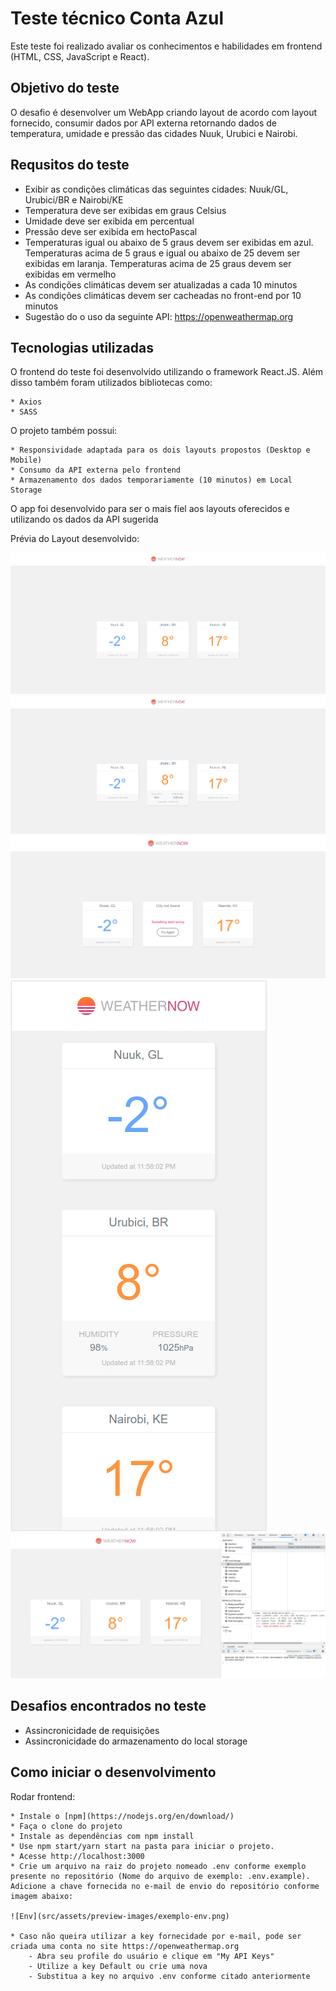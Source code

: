 # Teste técnico Conta Azul
Este teste foi realizado avaliar os conhecimentos e habilidades em frontend (HTML, CSS, JavaScript e React).

## Objetivo do teste
O desafio é desenvolver um WebApp criando layout de acordo com layout fornecido, consumir dados por API externa retornando dados de temperatura, umidade e pressão das cidades Nuuk, Urubici e Nairobi.

## Requsitos do teste

- Exibir as condições climáticas das seguintes cidades: Nuuk/GL, Urubici/BR e Nairobi/KE
- Temperatura deve ser exibidas em graus Celsius 
- Umidade deve ser exibida em percentual 
- Pressão deve ser exibida em hectoPascal 
- Temperaturas igual ou abaixo de 5 graus devem ser exibidas em azul. Temperaturas acima de 5 graus e igual ou abaixo de 25 devem ser exibidas em laranja. Temperaturas acima de 25 graus devem ser exibidas em vermelho
- As condições climáticas devem ser atualizadas a cada 10 minutos
- As condições climáticas devem ser cacheadas no front-end por 10 minutos
- Sugestão do o uso da seguinte API: https://openweathermap.org

## Tecnologias utilizadas
O frontend do teste foi desenvolvido utilizando o framework React.JS. Além disso também foram utilizados bibliotecas como:
```
* Axios
* SASS

```
O projeto também possui:
```
* Responsividade adaptada para os dois layouts propostos (Desktop e Mobile)
* Consumo da API externa pelo frontend
* Armazenamento dos dados temporariamente (10 minutos) em Local Storage
```
O app foi desenvolvido para ser o mais fiel aos layouts oferecidos e utilizando os dados da API sugerida

Prévia do Layout desenvolvido:

![Main](src/assets/preview-images/main-preview.png)
![Selected](src/assets/preview-images/selected-preview.png)
![Error](src/assets/preview-images/error-preview.png)
![Mobile](src/assets/preview-images/mobile-preview.png)
![Storage](src/assets/preview-images/storage-preview.png)

## Desafios encontrados no teste
* Assincronicidade de requisições
* Assincronicidade do armazenamento do local storage

## Como iniciar o desenvolvimento

Rodar frontend:
```
* Instale o [npm](https://nodejs.org/en/download/)
* Faça o clone do projeto
* Instale as dependências com npm install
* Use npm start/yarn start na pasta para iniciar o projeto.
* Acesse http://localhost:3000
* Crie um arquivo na raiz do projeto nomeado .env conforme exemplo presente no repositório (Nome do arquivo de exemplo: .env.example). Adicione a chave fornecida no e-mail de envio do repositório conforme imagem abaixo:

![Env](src/assets/preview-images/exemplo-env.png)

* Caso não queira utilizar a key fornecidade por e-mail, pode ser criada uma conta no site https://openweathermap.org
    - Abra seu profile do usuário e clique em "My API Keys"
    - Utilize a key Default ou crie uma nova
    - Substitua a key no arquivo .env conforme citado anteriormente
```